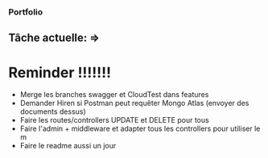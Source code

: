 ### Portfolio

## Tâche actuelle: =>

# Reminder !!!!!!!

- Merge les branches swagger et CloudTest dans features
- Demander Hiren si Postman peut requêter Mongo Atlas (envoyer des documents dessus)
- Faire les routes/controllers UPDATE et DELETE pour tous
- Faire l'admin + middleware et adapter tous les controllers pour utiliser le m
- Faire le readme aussi un jour
